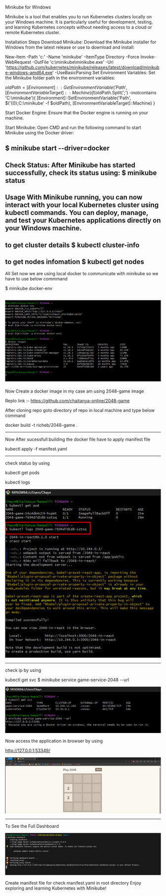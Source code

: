 
Minikube for Windows


Minikube is a tool that enables you to run Kubernetes clusters locally on your Windows machine. It is particularly useful for development, testing, and learning Kubernetes concepts without needing access to a cloud or remote Kubernetes cluster.

Installation Steps
Download Minikube:
Download the Minikube installer for Windows from the latest release or use   to download and install:

 
 
New-Item -Path 'c:\' -Name 'minikube' -ItemType Directory -Force
Invoke-WebRequest -OutFile 'c:\minikube\minikube.exe' -Uri 'https://github.com/kubernetes/minikube/releases/latest/download/minikube-windows-amd64.exe' -UseBasicParsing
Set Environment Variables:
Set the Minikube folder path in the environment variables:

 
 
$oldPath = [Environment]::GetEnvironmentVariable('Path', [EnvironmentVariableTarget]::Machine)
if ($oldPath.Split(';') -inotcontains 'C:\minikube'){
  [Environment]::SetEnvironmentVariable('Path', $('{0};C:\minikube' -f $oldPath), [EnvironmentVariableTarget]::Machine)
}

Start Docker Engine:
Ensure that the Docker engine is running on your machine.

Start Minikube:
Open CMD and run the following command to start Minikube using the Docker driver:

$ minikube start --driver=docker
-----------------------------------
Check Status:
After Minikube has started successfully, check its status using:
$ minikube status
-----------------------------------
Usage
With Minikube running, you can now interact with your local Kubernetes cluster using kubectl commands. You can deploy, manage, and test your Kubernetes applications directly on your Windows machine.
-----------------------------------
to get cluster details
$ kubectl cluster-info
-----------------------------------
to get nodes infomation
$ kubectl get nodes
-----------------------------------


All Set now we are using local docker to communicate with minikube so we have to use below commmand

$ minikube docker-env


![alt text](image-1.png)
--------------------------------


Now Create a docker image in my case am using 2048-game image 

Replo link :- https://github.com/chaitanya-online/2048-game

After cloning repo goto directory of repo in local machine and type below command

docker build -t richeb/2048-game .


----------------------------------

Now After sucessfull building the docker file have to apply manifest file

kubectl apply -f manifest.yaml

---------------------------------

check status by using 

kubectl get pods

kubectl logs <pod name>

![alt text](image-2.png)

----------------------------------

check ip by using 

kubectl get svc
$ minikube service game-service-2048 --url

![alt text](image-3.png)

Now access the application in browser by using

http://127.0.0.1:53349/

![alt text](image-5.png)

--------------


To See the Full Dashboard

![alt text](image-4.png)

Create manifest file for check manifest.yaml in root directory 
Enjoy exploring and learning Kubernetes with Minikube!
